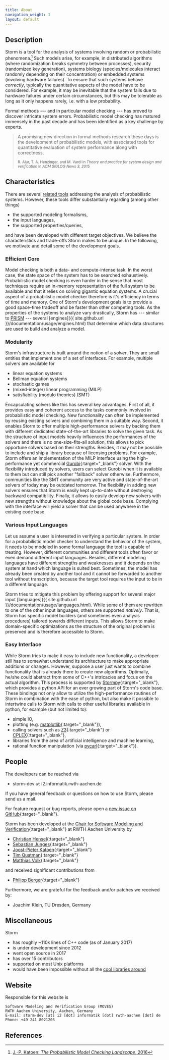 ```yaml
---
title: About
navigation_weight: 1
layout: default
---
```


## Description

Storm is a tool for the analysis of systems involving random or probabilistic phenomena.[^1] Such models arise, for example, in distributed algorithms (where randomization breaks symmetry between processes), security (randomized key generation), systems biology (species/molecules interact randomly depending on their concentration) or embedded systems (involving hardware failures). To ensure that such systems behave *correctly*, typically the quantitative aspects of the model have to be considered. For example, it may be inevitable that the system fails due to hardware failures under certain circumstances, but this may be tolerable as long as it only happens rarely, i.e. with a low probability.

Formal methods --- and in particular model checking --- has proved to discover intricate system errors. Probabilistic model checking has matured immensely in the past decade and has been identified as a key challenge by experts.

<blockquote class="blockquote">
  <p>A promising new direction in formal methods research these days is the development of probabilistic models, with associated tools for quantitative evaluation of system performance along with correctness.</p>
  <small>R. Alur, T. A. Henzinger, and M. Vardi in <cite>Theory and practice for system design and verification</cite> in <cite>ACM SIGLOG News 3, 2015</cite></small>
</blockquote>

<!--
<blockquote class="blockquote">
<p>I conclude with a list of challenges for the future. [...], Probabilistic Model Checking, [...].</p>
<small>E. M. Clarke in <cite>The birth of model checking</cite> in <cite>25 years of model checking, volume 5000 of LNCS, 2008</cite></small>
</blockquote>
-->

## Characteristics

There are several [related tools](related-tools.html#related-tools) addressing the analysis of probabilistic systems. However, these tools differ substantially regarding (among other things)

- the supported modeling formalisms,
- the input languages,
- the supported properties/queries,

and have been developed with different target objectives. We believe the characteristics and trade-offs Storm makes to be unique. In the following, we motivate and detail some of the development goals.

### <i class="fa fa-tachometer" aria-hidden="true"></i> Efficient Core

Model checking is both a data- and compute-intense task. In the worst case, the state space of the system has to be searched exhaustively. Probabilistic model checking is even harder in the sense that most techniques require an in-memory representation of the full system to be available and that it relies on solving gigantic equation systems. A crucial aspect of a probabilistic model checker therefore is it's efficiency in terms of time and memory. One of Storm's development goals is to provide a good space-time tradeoff and be faster than other competing tools. As the properties of the systems to analyze vary drastically, Storm has --- similar to [PRISM](related-tools.html) --- several [engines]({{ site.github.url }}/documentation/usage/engines.html) that determine which data structures are used to build and analyze a model.

### <i class="fa fa-cogs" aria-hidden="true"></i> Modularity

Storm's infrastructure is built around the notion of a *solver*. They are small entities that implement one of a set of interfaces. For example, multiple solvers are available for

- linear equation systems
- Bellman equation systems
- stochastic games
- (mixed-integer) linear programming (MILP)
- satisfiability (modulo theories) (SMT)

Encapsulating solvers like this has several key advantages. First of all, it provides easy and coherent access to the tasks commonly involved in probabilistic model checking. New functionality can often be implemented by reusing existing solvers and combining them in a suitable way. Second, it enables Storm to offer multiple high-performance solvers by backing them with different dedicated state-of-the-art libraries to solve the given task. As the structure of input models heavily influences the performances of the solvers and there is no one-size-fits-all solution, this allows to pick opportune solvers based on their strengths. Besides, it may not be possible to include and ship a library because of licensing problems. For example, Storm offers an implementation of the MILP interface using the high-performance yet commercial [Gurobi](https://www.gurobi.com){:target="_blank"} solver. With the flexibility introduced by solvers, users can select Gurobi when it is available to them but can still pick another "fallback" solver otherwise. Furthermore, communities like the SMT community are very active and state-of-the-art solvers of today may be outdated tomorrow. The flexibility in adding new solvers ensures that Storm is easily kept up-to-date without destroying backward compatibility. Finally, it allows to easily develop new solvers with new strengths without knowledge about the global code base. Complying with the interface will yield a solver that can be used anywhere in the existing code base.

### <i class="fa fa-language" aria-hidden="true"></i> Various Input Languages

Let us assume a user is interested in verifying a particular system. In order for a probabilistic model checker to understand the behavior of the system, it needs to be modeled in some formal language the tool is capable of treating. However, different communities and different tools often favor or even demand different input languages. Besides, different modeling languages have different strengths and weaknesses and it depends on the system at hand which language is suited best. Sometimes, the model has already been created by another tool and it cannot be forwarded to another tool without transcription, because the target tool requires the input to be in a different language.

Storm tries to mitigate this problem by offering support for several major input [languages]({{ site.github.url }}/documentation/usage/languages.html). While some of them are rewritten to one of the other input languages, others are supported *natively*. That is, Storm has specific model builders (and sometimes even analysis procedures) tailored towards different inputs. This allows Storm to make domain-specific optimizations as the structure of the original problem is preserved and is therefore accessible to Storm.

### <i class="icon-python"></i> Easy Interface

While Storm tries to make it easy to include new functionality, a developer still has to somewhat understand its architecture to make appropriate additions or changes. However, suppose a user just wants to combine functionality that is already there to create new algorithms. Optimally, he/she could abstract from some of C++'s intricacies and focus on the actual algorithm. This process is supported by [Stormpy](https://moves-rwth.github.io/stormpy/){:target="_blank"}, which provides a python API for an ever growing part of Storm's code base. These bindings not only allow to utilize the high-performance routines of Storm in combination with the ease of python, but also make it possible to intertwine calls to Storm with calls to other useful libraries available in python, for example (but not limited to):

- simple IO,
- plotting (e.g. [matplotlib](https://matplotlib.org/){:target="_blank"}),
- calling solvers such as [Z3](https://github.com/Z3Prover/z3){:target="_blank"} or [CPLEX](https://www.ibm.com/analytics/cplex-optimizer){:target="_blank"},
- libraries from the area of artificial intelligence and machine learning,
- rational function manipulation (via [pycarl](https://github.com/moves-rwth/pycarl){:target="_blank"}).

## People

The developers can be reached via
- <i class="fa fa-envelope" aria-hidden="true"></i> storm-dev ```at``` i2.informatik.rwth-aachen.de

If you have general feedback or questions on how to use Storm, please send us a mail.

For feature request or bug reports, please open a [new issue on GitHub](https://github.com/moves-rwth/storm/issues/new){:target="_blank"}.

Storm has been developed at the [Chair for Software Modeling and Verification](http://moves.rwth-aachen.de){:target="_blank"} at RWTH Aachen University by

- [Christian Hensel](https://moves.rwth-aachen.de/people/hensel/){:target="_blank"}
- [Sebastian Junges](https://moves.rwth-aachen.de/people/sebastian-junges/){:target="_blank"}
- [Joost-Pieter Katoen](https://moves.rwth-aachen.de/people/katoen/){:target="_blank"}
- [Tim Quatman](https://moves.rwth-aachen.de/people/quatmann/){:target="_blank"}
- [Matthias Volk](https://moves.rwth-aachen.de/people/volk/){:target="_blank"}

and received significant contributions from

- [Philipp Berger](https://moves.rwth-aachen.de/people/berger/){:target="_blank"}

Furthermore, we are grateful for the feedback and/or patches we received by:

- Joachim Klein, TU Dresden, Germany

## Miscellaneous

Storm

- has roughly ~110k lines of C++ code (as of January 2017)
- is under development since 2012
- went open source in 2017
- has over 15 contributors
- supported on most Unix platforms
- would have been impossible without all the [cool libraries around](related-tools.html#dependencies)

## Website

Responsible for this website is

```text
Software Modeling and Verification Group (MOVES)
RWTH Aachen University, Aachen, Germany
E-mail: storm-dev [at] i2 [dot] informatik [dot] rwth-aachen [dot] de
Phone: +49 241 8021203
```
## References

[^1]: [J.-P. Katoen: *The Probabilistic Model Checking Landscape*, 2016](http://www-i2.informatik.rwth-aachen.de/pub/index.php?type=download&pub_id=1296)

